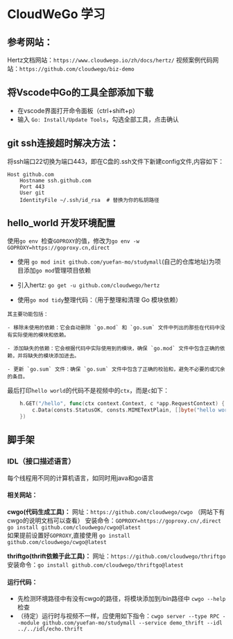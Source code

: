 # CloudWeGo 学习
## 参考网站：
Hertz文档网站：`https://www.cloudwego.io/zh/docs/hertz/`
视频案例代码网站：`https://github.com/cloudwego/biz-demo`

## 将Vscode中Go的工具全部添加下载
- 在vscode界面打开命令面板（ctrl+shift+p）
- 输入 `Go: Install/Update Tools`，勾选全部工具，点击确认

## git ssh连接超时解决方法：
将ssh端口22切换为端口443，即在C盘的.ssh文件下新建config文件,内容如下：
```
Host github.com
    Hostname ssh.github.com
    Port 443
    User git
    IdentityFile ~/.ssh/id_rsa  # 替换为你的私钥路径
```


## hello_world 开发环境配置
使用`go env `检查`GOPROXY`的值，修改为`go env -w GOPROXY=https://goproxy.cn,direct`

- 使用 `go mod init github.com/yuefan-mo/studymall`(自己的仓库地址)为项目添加`go mod`管理项目依赖 

- 引入hertz: `go get -u github.com/cloudwego/hertz`

- 使用`go mod tidy`整理代码：（用于整理和清理 Go 模块依赖）
```
其主要功能包括：

- 移除未使用的依赖：它会自动删除 `go.mod` 和 `go.sum` 文件中列出的那些在代码中没有实际使用的模块和依赖。

- 添加缺失的依赖：它会根据代码中实际使用到的模块，确保 `go.mod` 文件中包含正确的依赖，并将缺失的模块添加进去。

- 更新 `go.sum` 文件：确保 `go.sum` 文件中包含了正确的校验和，避免不必要的或冗余的条目。
```

最后打印`hello world`的代码不是视频中的`ctx`，而是`c`如下：
```go
	h.GET("/hello", func(ctx context.Context, c *app.RequestContext) {
		c.Data(consts.StatusOK, consts.MIMETextPlain, []byte("hello world"))
	})
```

## 脚手架
### IDL（接口描述语言）
每个线程用不同的计算机语言，如同时用java和go语言

#### 相关网站：
**cwgo(代码生成工具)：**
网址：`https://github.com/cloudwego/cwgo` （网站下有cwgo的说明文档可以查看）
安装命令：`GOPROXY=https://goproxy.cn/,direct go install github.com/cloudwego/cwgo@latest`  
如果提前设置好`GOPROXY`,直接使用  `go install github.com/cloudwego/cwgo@latest`


**thriftgo(thrift依赖于此工具)：**
网址：`https://github.com/cloudwego/thriftgo`
安装命令：`go install github.com/cloudwego/thriftgo@latest`

#### 运行代码：
- 先检测环境路径中有没有cwgo的路径，将模块添加到/bin路径中
`cwgo --help` 检查
- （待定）运行时与视频不一样，应使用如下指令：`cwgo server --type RPC --module github.com/yuefan-mo/studymall --service demo_thrift --idl ../../idl/echo.thrift`


